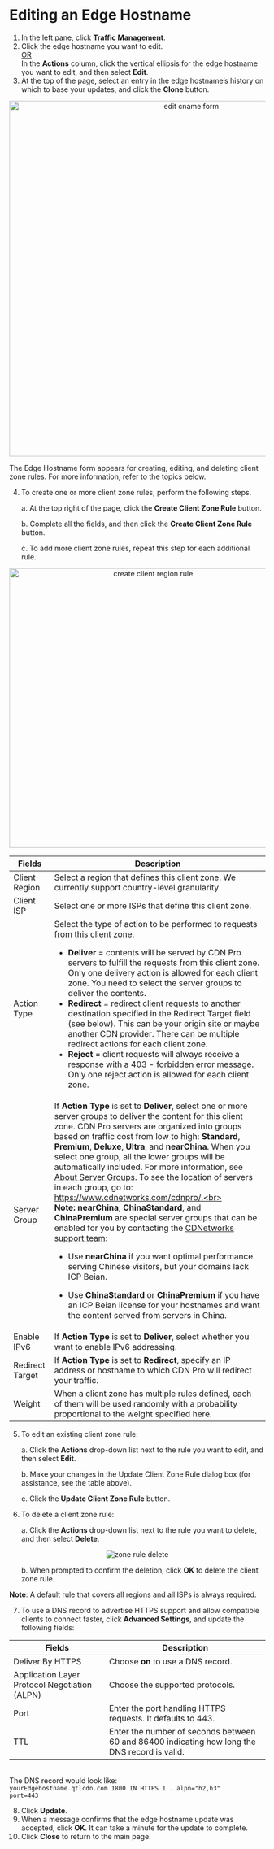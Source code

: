 # Editing an Edge Hostname

1. In the left pane, click **Traffic Management**.
2. Click the edge hostname you want to edit. 
    <br><U>OR </u></br>
  In the **Actions** column, click the vertical ellipsis for the edge hostname you want to edit, and then select **Edit**.
3. At the top of the page, select an entry in the edge hostname’s history on which to base your updates, and click the **Clone** button.

<p align=center><img src="/docs/resources/images/traffic-management/traffic-management-edit-edge-hostname.png" alt="edit cname form" width="700"></p>

The Edge Hostname form appears for creating, editing, and deleting client zone rules. For more information, refer to the topics below.

4. To create one or more client zone rules, perform the following steps.

<ul>a. At the top right of the page, click the <strong>Create Client Zone Rule</strong> button.</ul>
<ul>b. Complete all the fields, and then click the <strong>Create Client Zone Rule</strong> button.</ul>
<ul>c. To add more client zone rules, repeat this step for each additional rule.</ul>

<p align=center><img src="/docs/resources/images/traffic-management/create-client-zone-rule.png" alt="create client region rule" width="550"></p>

| **Fields**        | **Description**   |
| ----------------- | ----------------- |
| Client Region     | Select a region that defines this client zone. We currently support country-level granularity.|
| Client ISP        | Select one or more ISPs that define this client zone. |
| Action Type       | Select the type of action to be performed to requests from this client zone. <br><ul><li><strong>Deliver</strong> = contents will be served by CDN Pro servers to fulfill the requests from this client zone. Only one delivery action is allowed for each client zone. You need to select the server groups to deliver the contents. </li><li><strong>Redirect</strong> = redirect client requests to another destination specified in the Redirect Target field (see below). This can be your origin site or maybe another CDN provider. There can be multiple redirect actions for each client zone.</li><li><strong>Reject</strong> = client requests will always receive a response with a 403 - forbidden error message. Only one reject action is allowed for each client zone.</li></ul>  
| Server Group      | If <strong>Action Type</strong> is set to <strong>Deliver</strong>, select one or more server groups to deliver the content for this client zone. CDN Pro servers are organized into groups based on traffic cost from low to high: <strong>Standard</strong>, <strong>Premium</strong>, <strong>Deluxe</strong>, <strong>Ultra</strong>, and <strong>nearChina</strong>. When you select one group, all the lower groups will be automatically included. For more information, see [About Server Groups](</docs/portal/traffic-management/creating-edge-hostname.md#about-server-groups>). To see the location of servers in each group, go to: https://www.cdnetworks.com/cdnpro/.<br><br><strong>Note:</strong> <strong>nearChina</strong>, <strong>ChinaStandard</strong>, and <strong>ChinaPremium</strong> are special server groups that can be enabled for you by contacting the [CDNetworks support team](mailto:support@cdnetworks.com):</br><ul><li>Use <strong>nearChina</strong> if you want optimal performance serving Chinese visitors, but your domains lack ICP Beian.</ul></li><ul><li>Use <strong>ChinaStandard</strong> or <strong>ChinaPremium</strong> if you have an ICP Beian license for your hostnames and want the content served from servers in China.</ul></li>| 
| Enable IPv6      | If <strong>Action Type</strong> is set to <strong>Deliver</strong>, select whether you want to enable IPv6 addressing.|
| Redirect Target   | If <strong>Action Type</strong> is set to <strong>Redirect</strong>, specify an IP address or hostname to which CDN Pro will redirect your traffic. |
| Weight | When a client zone has multiple rules defined, each of them will be used randomly with a probability proportional to the weight specified here. |

5. To edit an existing client zone rule:

<ul>a. Click the <strong>Actions</strong> drop-down list next to the rule you want to edit, and then select <strong>Edit</strong>.</ul>
<ul>b. Make your changes in the Update Client Zone Rule dialog box (for assistance, see the table above).</ul>
<ul>c. Click the <strong>Update Client Zone Rule</strong> button.</ul>

6. To delete a client zone rule:

<ul>a. Click the <strong>Actions</strong> drop-down list next to the rule you want to delete, and then select <strong>Delete</strong>.</ul>

<p align=center><img src="/docs/resources/images/traffic-management/edge-hostname-delete-zone-rule.png" alt="zone rule delete"></p>

<ul>b. When prompted to confirm the deletion, click <strong>OK</strong> to delete the client zone rule.</ul>

**Note**: A default rule that covers all regions and all ISPs is always required.

7. To use a DNS record to advertise HTTPS support and allow compatible clients to connect faster, click **Advanced Settings**, and update the following fields:

| **Fields**        | **Description**                                                           |
| ----------------- | ------------------------------------------------------------------------- |
| Deliver By HTTPS  | Choose <strong>on</strong> to use a DNS record.  |
| Application Layer Protocol Negotiation (ALPN) | Choose the supported protocols.  |
| Port              | Enter the port handling HTTPS requests. It defaults to 443. |
| TTL               | Enter the number of seconds between 60 and 86400 indicating how long the DNS record is valid. |

<br>The DNS record would look like:</br>
<code>yourEdgehostname.qtlcdn.com 1800 IN HTTPS 1 . alpn="h2,h3" port=443</code>

8. Click **Update**.
9. When a message confirms that the edge hostname update was accepted, click **OK**. It can take a minute for the update to complete.
10.  Click **Close** to return to the main page.

